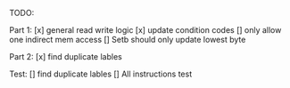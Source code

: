 TODO:

Part 1:
[x] general read write logic
[x] update condition codes
[] only allow one indirect mem access
[] Setb should only update lowest byte

Part 2:
[x] find duplicate lables

Test:
[] find duplicate lables
[] All instructions test

